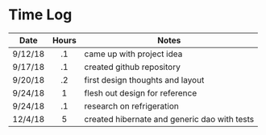 # Time Log
|Date|Hours|Notes|
|-------|:-----:|-----|
|9/12/18|  .1   |came up with project idea 
|9/17/18|  .1   |created github repository
|9/20/18|  .2   |first design thoughts and layout  
|9/24/18|   1   |flesh out design for reference
|9/24/18|  .1   |research on refrigeration 
|12/4/18|   5   |created hibernate and generic dao with tests
